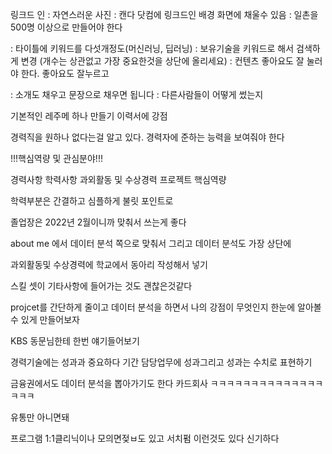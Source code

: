 
링크드 인
: 자연스러운 사진 
: 캔다 닷컴에 링크드인 배경 화면에 채울수 있음
: 일촌을 500명 이상으로 만들어야 한다 

: 타이틀에 키워드를 다섯개정도(머신러닝, 딥러닝)
: 보유기술을 키워드로 해서 검색하게 변경 (개수는 상관없고 가장 중요한것을 상단에 올리세요)
: 컨텐츠 좋아요도 잘 눌러야 한다. 좋아요도 잘누르고 

: 소개도 채우고 문장으로 채우면 됩니다 
: 다른사람들이 어떻게 썼는지 



기본적인 레주메 하나 만들기 
이력서에 강점

경력직을 원하나 없다는걸 알고 있다. 
경력자에 준하는 능력을 보여줘야 한다 


!!!핵심역량 및 관심분야!!!

경력사항
학력사항
과외활동 및 수상경력
프로젝트 
핵심역량

학력부분은 간결하고 심플하게 
불릿 포인트로 

졸업장은 2022년 2월이니까 맞춰서 쓰는게 좋다 

about me 에서 데이터 분석 쪽으로 맞춰서 
그리고 데이터 분석도 가장 상단에 

과외활동및 수상경력에 
학교에서 동아리 작성해서 넣기 

스킬 셋이 기타사항에 들어가는 것도 괜찮은것같다 


projcet를 간단하게 줄이고 데이터 분석을 하면서 나의 강점이 무엇인지 한눈에 알아볼 수 있게 만들어보자 


KBS 동문님한테 한번 얘기들어보기 


경력기술에는 성과과 중요하다 기간 담당업무에 성과그리고 성과는 수치로 표현하기 

금융권에서도 데이터 분석을 뽑아가기도 한다
카드회사 
ㅋㅋㅋㅋㅋㅋㅋㅋㅋㅋㅋㅋㅋㅋㅋㅋㅋ


유통만 아니면돼

프로그램 1:1클리닉이나 모의면젖ㅂ도 있고 서치펌 이런것도 있다 
신기하다 


